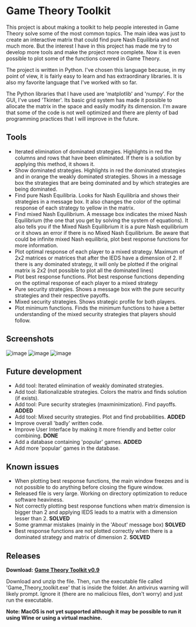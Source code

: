 # Game Theory Toolkit

This project is about making a toolkit to help people interested in Game Theory solve some of the most common topics. The main idea was just to create an interactive matrix that could find pure Nash Equilibria and not much more. But the interest I have in this project has made me try to develop more tools and make the project more complete. Now it is even possible to plot some of the functions covered in Game Theory.

The project is written in Python. I've chosen this language because, in my point of view, it is fairly easy to learn and has extraordinary libraries. It is also my favorite language that I've worked with so far.

The Python libraries that I have used are 'matplotlib' and 'numpy'. For the GUI, I've used 'Tkinter'. Its basic grid system has made it possible to allocate the matrix in the space and easily modify its dimension. I'm aware that some of the code is not well optimized and there are plenty of bad programming practices that I will improve in the future.



## Tools

* Iterated elimination of dominated strategies. Highlights in red the columns and rows that have been eliminated. If there is a solution by applying this method, it shows it.
* Show dominated strategies. Highlights in red the dominated strategies and in orange the weakly dominated strategies. Shows in a message box the strategies that are being dominated and by which strategies are being dominated.
* Find pure Nash Equilibria. Looks for Nash Equilibria and shows their strategies in a message box. It also changes the color of the optimal response of each strategy to yellow in the matrix.
* Find mixed Nash Equilibrium. A message box indicates the mixed Nash Equilibrium (the one that you get by solving the system of equations). It also tells you if the Mixed Nash Equilibrium it is a pure Nash equilibrium or it shows an error if there is no Mixed Nash Equilibrium. Be aware that could be infinite mixed Nash equilibria, plot best response functions for more information.
* Plot optimal response of each player to a mixed strategy. Maximum of 2x2 matrices or matrices that after the IEDS have a dimension of 2. If there is any dominated strategy, it will only be plotted if the original matrix is 2x2 (not possible to plot all the dominated lines)
* Plot best response functions. Plot best response functions depending on the optimal response of each player to a mixed strategy
* Pure security strategies. Shows a message box with the pure security strategies and their respective payoffs.
* Mixed security strategies. Shows strategic profile for both players.
* Plot minimum functions. Finds the minimum functions to have a better understanding of the mixed security strategies that players should follow.

## Screenshots

![image](https://github.com/pol-puig/Game-Theory-Toolkit/assets/62222818/e544a1d8-fb12-4592-8d12-7dfa69c1195f)
![image](https://github.com/pol-puig/Game-Theory-Toolkit/assets/62222818/f1e6f7b1-ea19-47df-8d2b-25d5ab03d76e)
![image](https://github.com/pol-puig/Game-Theory-Toolkit/assets/62222818/d9b4bcbc-9cc7-432b-a4af-611bdb047044)


## Future development

* Add tool: Iterated elimination of weakly dominated strategies.
* Add tool: Rationalizable strategies. Colors the matrix and finds solution (if exists).
* Add tool: Pure security strategies (maxminimization). Find payoffs.  **ADDED**
* Add tool: Mixed security strategies. Plot and find probabilities.   **ADDED**
* Improve overall 'badly' written code.
* Improve User Interface by making it more friendly and better color combining. **DONE**
* Add a database containing 'popular' games. **ADDED**
* Add more 'popular' games in the database.



## Known issues

* When plotting best response functions, the main window freezes and is not possible to do anything before closing the figure window.
* Released file is very large. Working on directory optimization to reduce software heaviness.
* Not correctly plotting best response functions when matrix dimension is bigger than 2 and applying IEDS leads to a matrix with a dimension lesser than 2. **SOLVED**
* Some grammar mistakes (mainly in the 'About' message box) **SOLVED**
* Best response functions are not plotted correctly when there is a dominated strategy and matrix of dimension 2. **SOLVED**




## Releases

**Download:** **[Game Theory Toolkit v0.9](https://github.com/Pol-Puig/Game-Theory-Toolkit/releases/download/GTT_0_9/Game_Theory_Toolkit_0_9.zip)**

Download and unzip the file. Then, run the executable file called 'Game_Theory_toolkit.exe' that is inside the folder. An antivirus warning will likely prompt. Ignore it (there are no malicious files, don't worry) and just run the executable.

<b>Note: MacOS is not yet supported although it may be possible to run it using Wine or using a virtual machine.
  

